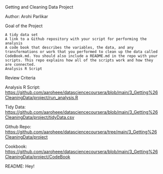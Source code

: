 Getting and Cleaning Data Project

Author: Arohi Parlikar


Goal of the Project


    A tidy data set
    A link to a Github repository with your script for performing the analysis
    A code book that describes the variables, the data, and any transformations or work that you performed to clean up the data called CodeBook.md. You should also include a README.md in the repo with your scripts. This repo explains how all of the scripts work and how they are connected.
    Analysis R Script

Review Criteria

  Analysis R Script: https://github.com/aaroheee/datasciencecoursera/blob/main/3_Getting%26CleaningData/project/run_analysis.R
  
  Tidy Data: https://github.com/aaroheee/datasciencecoursera/blob/main/3_Getting%26CleaningData/project/tidyData.csv
  
  Github Repo: https://github.com/aaroheee/datasciencecoursera/tree/main/3_Getting%26CleaningData/project
  
  Cookbook: https://github.com/aaroheee/datasciencecoursera/blob/main/3_Getting%26CleaningData/project/CodeBook
  
  README: Hey!
